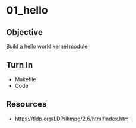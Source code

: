 # 01_hello

## Objective

Build a hello world kernel module 

## Turn In

- Makefile
- Code

## Resources

- https://tldp.org/LDP/lkmpg/2.6/html/index.html
